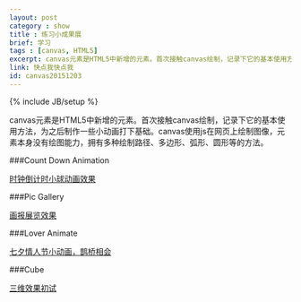 ```yaml
---
layout: post
category : show
title : 练习小成果展
brief: 学习
tags : [canvas, HTML5]
excerpt: canvas元素是HTML5中新增的元素。首次接触canvas绘制，记录下它的基本使用方法，为之后制作一些小动画打下基础。canvas使用js在网页上绘制图像，元素本身没有绘图能力，拥有多种绘制路径、多边形、弧形、圆形等的方法。
link: 快点我快点我
id: canvas20151203
---
```

{% include JB/setup %}

canvas元素是HTML5中新增的元素。首次接触canvas绘制，记录下它的基本使用方法，为之后制作一些小动画打下基础。canvas使用js在网页上绘制图像，元素本身没有绘图能力，拥有多种绘制路径、多边形、弧形、圆形等的方法。


###Count Down Animation

<a href="">时钟倒计时小球动画效果</a>

###Pic Gallery

<a href="">画报展览效果</a>

###Lover Animate

<a href="">七夕情人节小动画，鹊桥相会</a>

###Cube

<a href="">三维效果初试</a>